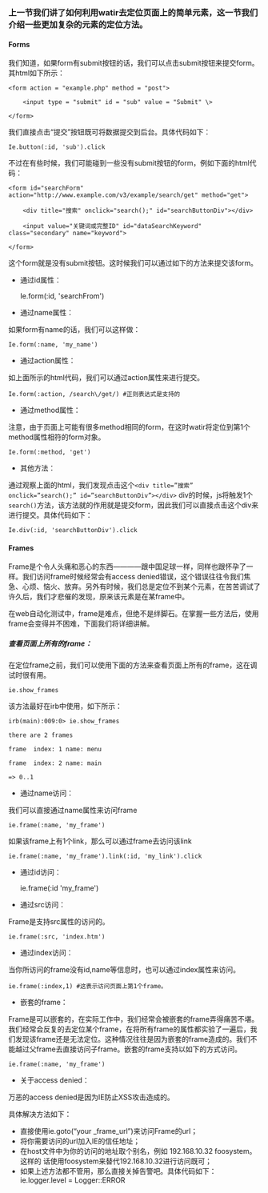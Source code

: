 ### 上一节我们讲了如何利用watir去定位页面上的简单元素，这一节我们介绍一些更加复杂的元素的定位方法。

#### Forms

我们知道，如果form有submit按钮的话，我们可以点击submit按钮来提交form。其html如下所示：

	<form action = "example.php" method = "post">

		<input type = "submit" id = "sub" value = "Submit" \>

	</form>

我们直接点击“提交”按钮既可将数据提交到后台。具体代码如下：

	Ie.button(:id, 'sub').click

不过在有些时候，我们可能碰到一些没有submit按钮的form，例如下面的html代码：

	<form id="searchForm" action="http://www.example.com/v3/example/search/get" method="get">

		<div title="搜索" onclick="search();" id="searchButtonDiv"></div>

		<input value="关键词或完整ID" id="dataSearchKeyword" class="secondary" name="keyword">

	</form>

这个form就是没有submit按钮。这时候我们可以通过如下的方法来提交该form。

* 通过id属性：

	Ie.form(:id, 'searchFrom')

* 通过name属性：

如果form有name的话，我们可以这样做：

	Ie.form(:name, 'my_name')

* 通过action属性：

如上面所示的html代码，我们可以通过action属性来进行提交。

	Ie.form(:action, /search\/get/) #正则表达式是支持的

* 通过method属性：

注意，由于页面上可能有很多method相同的form，在这时watir将定位到第1个method属性相符的form对象。

	Ie.form(:method, 'get')

* 其他方法：

通过观察上面的html，我们发现点击这个`<div title=”搜索” onclick=”search();” id=”searchButtonDiv”></div>` div的时候，js将触发1个`search()`方法，该方法就的作用就是提交form，因此我们可以直接点击这个div来进行提交。具体代码如下：

	Ie.div(:id, 'searchButtonDiv').click

#### Frames

Frame是个令人头痛和恶心的东西————跟中国足球一样，同样也跟怀孕了一样。我们访问frame时候经常会有access denied错误，这个错误往往令我们焦急、心烦、恼火、放弃。另外有时候，我们总是定位不到某个元素，在苦苦调试了许久后，我们才悲催的发现，原来该元素是在某frame中。

在web自动化测试中，frame是难点，但绝不是绊脚石。在掌握一些方法后，使用frame会变得并不困难，下面我们将详细讲解。

##### 查看页面上所有的frame：

在定位frame之前，我们可以使用下面的方法来查看页面上所有的frame，这在调试时很有用。

	ie.show_frames

该方法最好在irb中使用，如下所示：

	irb(main):009:0> ie.show_frames

	there are 2 frames

	frame  index: 1 name: menu

	frame  index: 2 name: main

	=> 0..1

* 通过name访问：

我们可以直接通过name属性来访问frame

	ie.frame(:name, 'my_frame')

如果该frame上有1个link，那么可以通过frame去访问该link

	ie.frame(:name, 'my_frame').link(:id, 'my_link').click

* 通过id访问：

	ie.frame(:id 'my_frame')

* 通过src访问：

Frame是支持src属性的访问的。

	ie.frame(:src, 'index.htm')

* 通过index访问：

当你所访问的frame没有id,name等信息时，也可以通过index属性来访问。

	ie.frame(:index,1) #这表示访问页面上第1个frame。

* 嵌套的frame：

Frame是可以嵌套的，在实际工作中，我们经常会被嵌套的frame弄得痛苦不堪。我们经常会反复的去定位某个frame，在将所有frame的属性都实验了一遍后，我们发现该frame还是无法定位。这种情况往往是因为嵌套的frame造成的。我们不能越过父frame去直接访问子frame。嵌套的frame支持以如下的方式访问。

	ie.frame(:name, 'my_frame')

* 关于access denied：

万恶的access denied是因为IE防止XSS攻击造成的。

具体解决方法如下：

* 直接使用ie.goto(“your _frame_url”)来访问Frame的url；
* 将你需要访问的url加入IE的信任地址；
* 在host文件中为你的访问的地址取个别名，例如 192.168.10.32 foosystem。这样的 话使用foosystem来替代192.168.10.32进行访问既可；
* 如果上述方法都不管用，那么直接关掉告警吧。具体代码如下：
	ie.logger.level = Logger::ERROR

